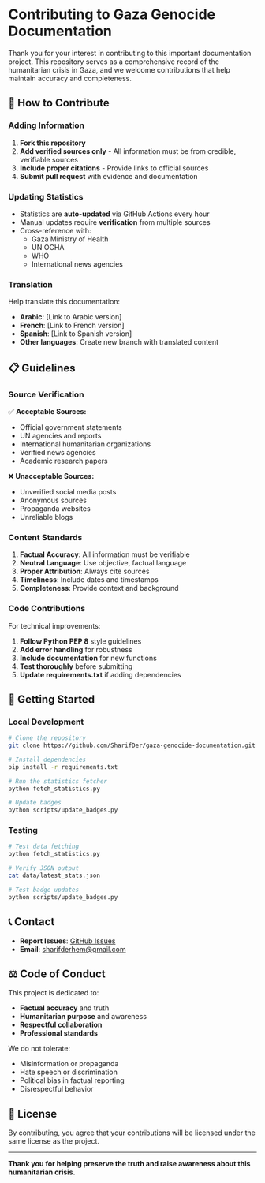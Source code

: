 # Contributing to Gaza Genocide Documentation

Thank you for your interest in contributing to this important documentation project. This repository serves as a comprehensive record of the humanitarian crisis in Gaza, and we welcome contributions that help maintain accuracy and completeness.

## 🤝 How to Contribute

### Adding Information

1. **Fork this repository**
2. **Add verified sources only** - All information must be from credible, verifiable sources
3. **Include proper citations** - Provide links to official sources
4. **Submit pull request** with evidence and documentation

### Updating Statistics

- Statistics are **auto-updated** via GitHub Actions every hour
- Manual updates require **verification** from multiple sources
- Cross-reference with:
  - Gaza Ministry of Health
  - UN OCHA
  - WHO
  - International news agencies

### Translation

Help translate this documentation:
- **Arabic**: [Link to Arabic version]
- **French**: [Link to French version]  
- **Spanish**: [Link to Spanish version]
- **Other languages**: Create new branch with translated content

## 📋 Guidelines

### Source Verification

✅ **Acceptable Sources:**
- Official government statements
- UN agencies and reports
- International humanitarian organizations
- Verified news agencies
- Academic research papers

❌ **Unacceptable Sources:**
- Unverified social media posts
- Anonymous sources
- Propaganda websites
- Unreliable blogs

### Content Standards

1. **Factual Accuracy**: All information must be verifiable
2. **Neutral Language**: Use objective, factual language
3. **Proper Attribution**: Always cite sources
4. **Timeliness**: Include dates and timestamps
5. **Completeness**: Provide context and background

### Code Contributions

For technical improvements:

1. **Follow Python PEP 8** style guidelines
2. **Add error handling** for robustness
3. **Include documentation** for new functions
4. **Test thoroughly** before submitting
5. **Update requirements.txt** if adding dependencies

## 🚀 Getting Started

### Local Development

```bash
# Clone the repository
git clone https://github.com/SharifDer/gaza-genocide-documentation.git

# Install dependencies
pip install -r requirements.txt

# Run the statistics fetcher
python fetch_statistics.py

# Update badges
python scripts/update_badges.py
```

### Testing

```bash
# Test data fetching
python fetch_statistics.py

# Verify JSON output
cat data/latest_stats.json

# Test badge updates
python scripts/update_badges.py
```

## 📞 Contact

- **Report Issues**: [GitHub Issues](https://github.com/SharifDer/gaza-genocide-documentation/issues)
- **Email**: sharifderhem@gmail.com


## ⚖️ Code of Conduct

This project is dedicated to:
- **Factual accuracy** and truth
- **Humanitarian purpose** and awareness
- **Respectful collaboration**
- **Professional standards**

We do not tolerate:
- Misinformation or propaganda
- Hate speech or discrimination
- Political bias in factual reporting
- Disrespectful behavior

## 📜 License

By contributing, you agree that your contributions will be licensed under the same license as the project.

---

**Thank you for helping preserve the truth and raise awareness about this humanitarian crisis.** 